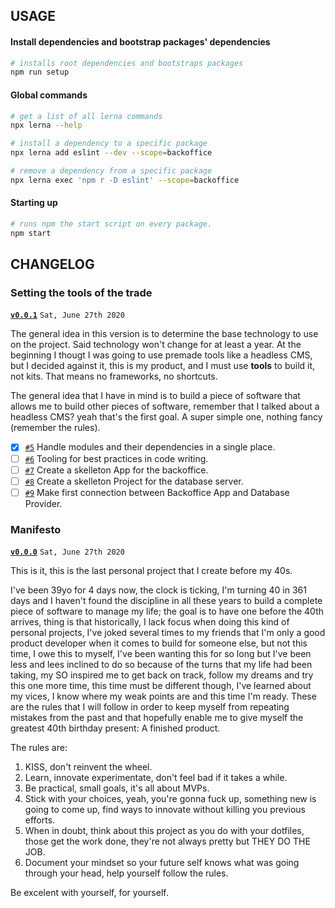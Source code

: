 ## USAGE

#### Install dependencies and bootstrap packages' dependencies

```bash
# installs root dependencies and bootstraps packages
npm run setup
```

#### Global commands

```bash
# get a list of all lerna commands
npx lerna --help

# install a dependency to a specific package
npx lerna add eslint --dev --scope=backoffice

# remove a dependency from a specific package
npx lerna exec 'npm r -D eslint' --scope=backoffice
```

#### Starting up

```bash
# runs npm the start script on every package.
npm start
```

## CHANGELOG

### Setting the tools of the trade

[**`v0.0.1`**](/../../milestone/1) `Sat, June 27th 2020`

The general idea in this version is to determine the base technology to use on the project. Said technology won't change for at least a year. At the beginning I thougt I was going to use premade tools like a headless CMS, but I decided against it, this is my product, and I must use **tools** to build it, not kits. That means no frameworks, no shortcuts.

The general idea that I have in mind is to build a piece of software that allows me to build other pieces of software, remember that I talked about a headless CMS? yeah that's the first goal. A super simple one, nothing fancy (remember the rules).

* [x] [`#5`](/../../issues/5) Handle modules and their dependencies in a single place.
* [ ] [`#6`](/../../issues/6) Tooling for best practices in code writing.
* [ ] [`#7`](/../../issues/7) Create a skelleton App for the backoffice.
* [ ] [`#8`](/../../issues/8) Create a skelleton Project for the database server.
* [ ] [`#9`](/../../issues/9) Make first connection between Backoffice App and Database Provider.

### Manifesto

[**`v0.0.0`**](/../../milestones) `Sat, June 27th 2020`

This is it, this is the last personal project that I create before my 40s.

I've been 39yo for 4 days now, the clock is ticking, I'm turning 40 in 361 days and I haven't found the discipline in all these years to build a complete piece of software to manage my life; the goal is to have one before the 40th arrives, thing is that historically, I lack focus when doing this kind of personal projects, I've joked several times to my friends that I'm only a good product developer when it comes to build for someone else, but not this time, I owe this to myself, I've been wanting this for so long but I've been less and lees inclined to do so because of the turns that my life had been taking, my SO inspired me to get back on track, follow my dreams and try this one more time, this time must be different though, I've learned about my vices, I know where my weak points are and this time I'm ready. These are the rules that I will follow in order to keep myself from repeating mistakes from the past and that hopefully enable me to give myself the greatest 40th birthday present: A finished product.

The rules are:

1. KISS, don't reinvent the wheel.
2. Learn, innovate experimentate, don't feel bad if it takes a while.
3. Be practical, small goals, it's all about MVPs.
4. Stick with your choices, yeah, you're gonna fuck up, something new is going to come up, find ways to innovate without killing you previous efforts.
5. When in doubt, think about this project as you do with your dotfiles, those get the work done, they're not always pretty but THEY DO THE JOB.
6. Document your mindset so your future self knows what was going through your head, help yourself follow the rules.
>
Be excelent with yourself, for yourself.
